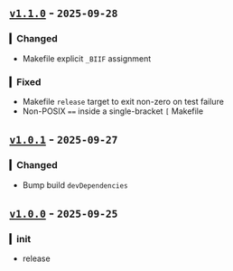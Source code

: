 ## [`v1.1.0`](https://github.com/fetchTe/cli-reap/releases/tag/v1.1.0) - `2025-09-28`

### ▎Changed
- Makefile explicit `_BIIF` assignment

### ▎Fixed
- Makefile `release` target to exit non-zero on test failure
- Non-POSIX `==` inside a single-bracket `[` Makefile


## [`v1.0.1`](https://github.com/fetchTe/cli-reap/releases/tag/v1.0.1) - `2025-09-27`

### ▎Changed
+ Bump build `devDependencies`



## [`v1.0.0`](https://github.com/fetchTe/cli-reap/releases/tag/v1.0.0) - `2025-09-25`

### ▎init
- release
